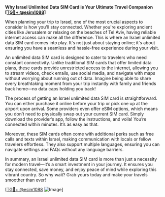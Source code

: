 **Why Israel Unlimited Data SIM Card is Your Ultimate Travel Companion [[TG💪+ @esim1088](https://t.me/s/esim1088)]**

When planning your trip to Israel, one of the most crucial aspects to consider is how you'll stay connected. Whether you're exploring ancient cities like Jerusalem or relaxing on the beaches of Tel Aviv, having reliable internet access can make all the difference. This is where an Israel unlimited data SIM card comes into play. It's not just about staying online; it's about ensuring you have a seamless and hassle-free experience during your visit.

An unlimited data SIM card is designed to cater to travelers who need constant connectivity. Unlike traditional SIM cards that offer limited data plans, these cards provide unrestricted access to the internet, allowing you to stream videos, check emails, use social media, and navigate with maps without worrying about running out of data. Imagine being able to share every breathtaking moment from your trip instantly with family and friends back home—no data caps holding you back!

The process of getting an Israel unlimited data SIM card is straightforward. You can either purchase it online before your trip or pick one up at the airport upon arrival. Some providers even offer eSIM options, which means you don’t need to physically swap out your current SIM card. Simply download the provider’s app, follow the instructions, and voila! You’re connected within minutes. It’s as easy as that.

Moreover, these SIM cards often come with additional perks such as free calls and texts within Israel, making communication with locals or fellow travelers effortless. They also support multiple languages, ensuring you can navigate settings and FAQs without any language barriers.

In summary, an Israel unlimited data SIM card is more than just a necessity for modern travel—it’s a smart investment in your journey. It ensures you stay connected, save money, and enjoy peace of mind while exploring this vibrant country. So why wait? Grab yours today and make your travels smoother than ever!

[[TG💪+ @esim1088](https://t.me/s/esim1088) ![Image](https://i.postimg.cc/Y0z9fWf4/image.png)]